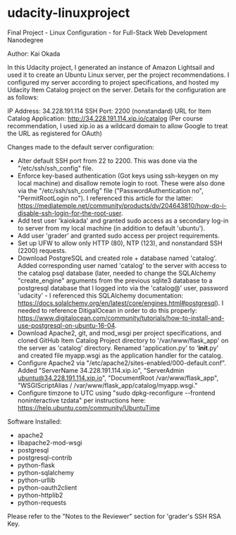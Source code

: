 # udacity-linuxproject
Final Project - Linux Configuration - for Full-Stack Web Development Nanodegree

Author: Kai Okada

In this Udacity project, I generated an instance of Amazon Lightsail and used it to create an Ubuntu Linux server, per the project recommendations. I configured my server according to project specifications, and hosted my Udacity Item Catalog project on the server. Details for the configuration are as follows:

IP Address: 34.228.191.114
SSH Port: 2200 (nonstandard)
URL for Item Catalog Application: http://34.228.191.114.xip.io/catalog
(Per course recommendation, I used xip.io as a wildcard domain to allow Google to treat the URL as registered for OAuth)

Changes made to the default server configuration:
- Alter default SSH port from 22 to 2200. This was done via the "/etc/ssh/ssh_config" file.
- Enforce key-based authentication (Got keys using ssh-keygen on my local machine) and disallow remote login to root. These were also done via the "/etc/ssh/ssh_config" file ("PasswordAuthentication no", "PermitRootLogin no"). I referenced this article for the latter: https://mediatemple.net/community/products/dv/204643810/how-do-i-disable-ssh-login-for-the-root-user.
- Add test user 'kaiokada' and granted sudo access as a secondary log-in to server from my local machine (in addition to default 'ubuntu').
- Add user 'grader' and granted sudo access per project requirements.
- Set up UFW to allow only HTTP (80), NTP (123), and nonstandard SSH (2200) requests.
- Download PostgreSQL and created role + database named 'catalog'. Added corresponding user named 'catalog' to the server with access to the catalog psql database (later, needed to change the SQLAlchemy "create_engine" arguments from the previous sqlite3 database to a postgresql database that I logged into via the 'catalog@' user, password 'udacity' - I referenced this SQLAlchemy documentation: https://docs.sqlalchemy.org/en/latest/core/engines.html#postgresql). I needed to reference DitigalOcean in order to do this properly: https://www.digitalocean.com/community/tutorials/how-to-install-and-use-postgresql-on-ubuntu-16-04.
- Download Apache2, git, and mod_wsgi per project specifications, and cloned GitHub Item Catalog Project directory to '/var/www/flask_app' on the server as 'catalog' directory. Renamed 'application.py' to '__init__.py' and created file myapp.wsgi as the application handler for the catalog. 
- Configure Apache2 via "/etc/apache2/sites-enabled/000-default.conf". Added "ServerName 34.228.191.114.xip.io", "ServerAdmin ubuntu@34.228.191.114.xip.io", "DocumentRoot /var/www/flask_app", "WSGIScriptAlias / /var/www/flask_app/catalog/myapp.wsgi."
- Configure timzone to UTC using "sudo dpkg-reconfigure --frontend noninteractive tzdata" per instructions here: https://help.ubuntu.com/community/UbuntuTime

Software Installed:
- apache2
- libapache2-mod-wsgi
- postgresql
- postgresql-contrib
- python-flask
- python-sqlalchemy
- python-urllib
- python-oauth2client
- python-httplib2
- python-requests

Please refer to the "Notes to the Reviewer" section for 'grader's SSH RSA Key.

